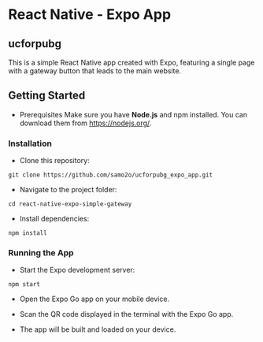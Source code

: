# React Native - Expo App
## ucforpubg
This is a simple React Native app created with Expo, featuring a single page with a gateway button that leads to the main website.

## Getting Started
- Prerequisites
Make sure you have **Node.js** and npm installed. You can download them from https://nodejs.org/.

### Installation
- Clone this repository:
```
git clone https://github.com/samo2o/ucforpubg_expo_app.git
```

- Navigate to the project folder:
```
cd react-native-expo-simple-gateway
```

- Install dependencies:
```
npm install
```

### Running the App
- Start the Expo development server:
```
npm start
```

- Open the Expo Go app on your mobile device.

- Scan the QR code displayed in the terminal with the Expo Go app.

- The app will be built and loaded on your device.
